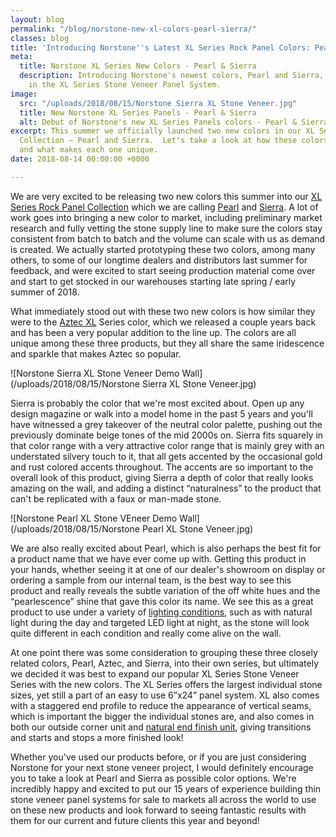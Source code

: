```yaml
---
layout: blog
permalink: "/blog/norstone-new-xl-colors-pearl-sierra/"
classes: blog
title: 'Introducing Norstone''s Latest XL Series Rock Panel Colors: Pearl and Sierra'
meta:
  title: Norstone XL Series New Colors - Pearl & Sierra
  description: Introducing Norstone's newest colors, Pearl and Sierra, now available
    in the XL Series Stone Veneer Panel System.
image:
  src: "/uploads/2018/08/15/Norstone Sierra XL Stone Veneer.jpg"
  title: New Norstone XL Series Panels - Pearl & Sierra
  alt: Debut of Norstone's new XL Series Panels colors - Pearl & Sierra
excerpt: This summer we officially launched two new colors in our XL Series Rock Panel
  Collection – Pearl and Sierra.  Let's take a look at how these colors came about
  and what makes each one unique.
date: 2018-08-14 00:00:00 +0000

---
```

We are very excited to be releasing two new colors this summer into our [XL Series Rock Panel Collection](https://www.norstoneusa.com/products/thin-stone-veneer-panels/) which we are calling [Pearl](https://www.norstoneusa.com/products/thin-stone-veneer-panels/pearl/) and [Sierra](https://www.norstoneusa.com/products/thin-stone-veneer-panels/sierra/).  A lot of work goes into bringing a new color to market, including preliminary market research and fully vetting the stone supply line to make sure the colors stay consistent from batch to batch and the volume can scale with us as demand is created.  We actually started prototyping these two colors, among many others, to some of our longtime dealers and distributors last summer for feedback, and were excited to start seeing production material come over and start to get stocked in our warehouses starting late spring / early summer of 2018. 

What immediately stood out with these two new colors is how similar they were to the [Aztec XL](https://www.norstoneusa.com/products/thin-stone-veneer-panels/aztec/) Series color, which we released a couple years back and has been a very popular addition to the line up.  The colors are all unique among these three products, but they all share the same iridescence and sparkle that makes Aztec so popular.    

![Norstone Sierra XL Stone Veneer Demo Wall](/uploads/2018/08/15/Norstone Sierra XL Stone Veneer.jpg)

Sierra is probably the color that we're most excited about.  Open up any design magazine or walk into a model home in the past 5 years and you'll have witnessed a grey takeover of the neutral color palette, pushing out the previously dominate beige tones of the mid 2000s on.  Sierra fits squarely in that color range with a very attractive color range that is mainly grey with an understated silvery touch to it, that all gets accented by the occasional gold and rust colored accents throughout.  The accents are so important to the overall look of this product, giving Sierra a depth of color that really looks amazing on the wall, and adding a distinct “naturalness” to the product that can't be replicated with a faux or man-made stone. 

![Norstone Pearl XL Stone VEneer Demo Wall](/uploads/2018/08/15/Norstone Pearl XL Stone Veneer.jpg)

We are also really excited about Pearl, which is also perhaps the best fit for a product name that we have ever come up with.  Getting this product in your hands, whether seeing it at one of our dealer's showroom on display or ordering a sample from our internal team, is the best way to see this product and really reveals the subtle variation of the off white hues and the “pearlescence” shine that gave this color its name.  We see this as a great product to use under a variety of [lighting conditions](https://www.norstoneusa.com/blog/design-school-pairing-lighting-fixtures-with-stone-veneer-for-amazing-results/), such as with natural light during the day and targeted LED light at night, as the stone will look quite different in each condition and really come alive on the wall. 

At one point there was some consideration to grouping these three closely related colors, Pearl, Aztec, and Sierra, into their own series, but ultimately we decided it was best to expand our popular XL Series Stone Veneer Series with the new colors.  The XL Series offers the largest individual stone sizes, yet still a part of an easy to use 6”x24” panel system.  XL also comes with a staggered end profile to reduce the appearance of vertical seams, which is important the bigger the individual stones are, and also comes in both our outside corner unit and [natural end finish unit](https://www.norstoneusa.com/blog/natural-ends-norstone-s-latest-addition-to-standard-and-xl-series-rock-panels/), giving transitions and starts and stops a more finished look! 

Whether you've used our products before, or if you are just considering Norstone for your next stone veneer project, I would definitely encourage you to take a look at Pearl and Sierra as possible color options.  We're incredibly happy and excited to put our 15 years of experience building thin stone veneer panel systems for sale to markets all across the world to use on these new products and look forward to seeing fantastic results with them for our current and future clients this year and beyond!